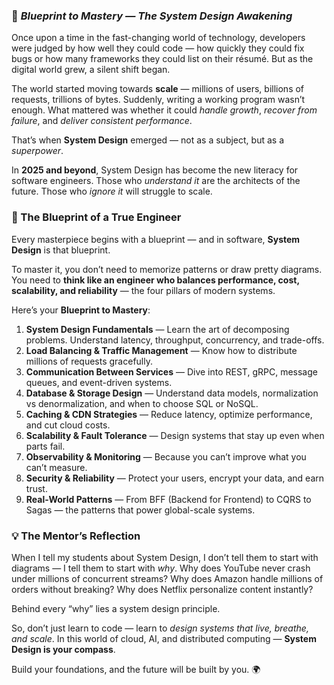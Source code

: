  
### 🧭 *Blueprint to Mastery — The System Design Awakening*

Once upon a time in the fast-changing world of technology, developers were judged by how well they could code — how quickly they could fix bugs or how many frameworks they could list on their résumé. But as the digital world grew, a silent shift began.

The world started moving towards **scale** — millions of users, billions of requests, trillions of bytes. Suddenly, writing a working program wasn’t enough. What mattered was whether it could *handle growth*, *recover from failure*, and *deliver consistent performance*.

That’s when **System Design** emerged — not as a subject, but as a *superpower*.

In **2025 and beyond**, System Design has become the new literacy for software engineers.
Those who *understand it* are the architects of the future.
Those who *ignore it* will struggle to scale.


### 🧩 The Blueprint of a True Engineer

Every masterpiece begins with a blueprint — and in software, **System Design** is that blueprint.

To master it, you don’t need to memorize patterns or draw pretty diagrams.
You need to **think like an engineer who balances performance, cost, scalability, and reliability** — the four pillars of modern systems.

Here’s your **Blueprint to Mastery**:

1. **System Design Fundamentals** — Learn the art of decomposing problems. Understand latency, throughput, concurrency, and trade-offs.
2. **Load Balancing & Traffic Management** — Know how to distribute millions of requests gracefully.
3. **Communication Between Services** — Dive into REST, gRPC, message queues, and event-driven systems.
4. **Database & Storage Design** — Understand data models, normalization vs denormalization, and when to choose SQL or NoSQL.
5. **Caching & CDN Strategies** — Reduce latency, optimize performance, and cut cloud costs.
6. **Scalability & Fault Tolerance** — Design systems that stay up even when parts fail.
7. **Observability & Monitoring** — Because you can’t improve what you can’t measure.
8. **Security & Reliability** — Protect your users, encrypt your data, and earn trust.
9. **Real-World Patterns** — From BFF (Backend for Frontend) to CQRS to Sagas — the patterns that power global-scale systems.


### 💡 The Mentor’s Reflection

When I tell my students about System Design, I don’t tell them to start with diagrams — I tell them to start with *why*.
Why does YouTube never crash under millions of concurrent streams?
Why does Amazon handle millions of orders without breaking?
Why does Netflix personalize content instantly?

Behind every “why” lies a system design principle.

So, don’t just learn to code — learn to *design systems that live, breathe, and scale*.
In this world of cloud, AI, and distributed computing — **System Design is your compass**.

Build your foundations, and the future will be built by you. 🌍

